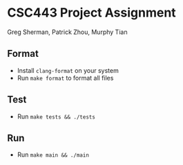 # CSC443 Project Assignment
Greg Sherman, Patrick Zhou, Murphy Tian

## Format
- Install `clang-format` on your system
- Run `make format` to format all files

## Test
- Run `make tests && ./tests`

## Run
- Run `make main && ./main`